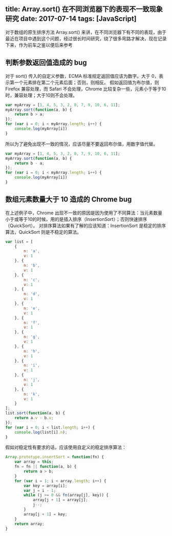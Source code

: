 title: Array.sort() 在不同浏览器下的表现不一致现象研究
date: 2017-07-14
tags: [JavaScript]
---

对于数组的原生排序方法 Array.sort() 来讲，在不同浏览器下有不同的表现，由于最近在项目中遇到这个问题，经过很长时间研究，绕了很多弯路才解决，现在记录下来，作为前车之鉴以便后来参考

## 判断参数返回值造成的 bug
对于 sort() 传入的自定义参数，ECMA 标准规定返回值应该为数字。大于 0，表示第一个元素排在第二个元素后面；否则，则相反。
假如返回值为布尔值，则 Firefox 兼容处理，而 Safari 不会处理，Chrome 比较复杂一些，元素小于等于10时，兼容处理；大于10则不会处理。

```javascript
var myArray = [1, 4, 5, 3, 2, 8, 7, 9, 10, 6, 11];
myArray.sort(function(a, b) {
    return b > a;
});
for (var i = 0; i < myArray.length; i++) {
    console.log(myArray[i])
}
```

所以为了避免出现不一致的情况，应该尽量不要返回布尔值，用数字值代替。

```javascript
var myArray = [1, 4, 5, 3, 2, 8, 7, 9, 10, 6, 11];
myArray.sort(function(a, b) {
    return b - a;
});
for (var i = 0; i < myArray.length; i++) {
    console.log(myArray[i])
}
```

## 数组元素数量大于 10 造成的 Chrome bug
在上述例子中，Chrome 出现不一致的原因是因为使用了不同算法：当元素数量小于或等于10的时候，用的是插入排序（InsertionSort）；否则快速排序（QuickSort）。
对排序算法如果有了解的应该知道：InsertionSort 是稳定的排序算法，QuickSort 则是不稳定的算法。

```javascript
var list = [
    {
        n: 'a',
        v: 1
    }, {
        n: 'b',
        v: 1
    }, {
        n: 'c',
        v: 1
    }, {
        n: 'd',
        v: 1
    }, {
        n: 'e',
        v: 1
    }, {
        n: 'f',
        v: 1
    }, {
        n: 'g',
        v: 1
    }, {
        n: 'h',
        v: 1
    }, {
        n: 'i',
        v: 1
    }, {
        n: 'j',
        v: 1
    }, {
        n: 'k',
        v: 1
    }
];
list.sort(function(a, b) {
    return a.v - b.v;
});
for (var i = 0; i < list.length; i++) {
    console.log(list[i].n);
}
```

假如对稳定性有要求的话，应该使用自定义的稳定排序算法：

```javascript
Array.prototype.insertSort = function(fn) {
    var array = this;
    fn = fn || function(a, b) {
        return a > b;
    }
    for (var i = 1; i < array.length; i++) {
        var key = array[i];
        var j = i - 1;
        while (j >= 0 && fn(array[j], key)) {
            array[j + 1] = array[j];
            j--;
        }
        array[j + 1] = key;
    }
    return array;
}
```
